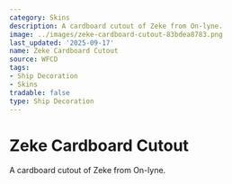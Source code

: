 ```yaml
---
category: Skins
description: A cardboard cutout of Zeke from On-lyne.
image: ../images/zeke-cardboard-cutout-83bdea8783.png
last_updated: '2025-09-17'
name: Zeke Cardboard Cutout
source: WFCD
tags:
- Ship Decoration
- Skins
tradable: false
type: Ship Decoration
---
```


# Zeke Cardboard Cutout

A cardboard cutout of Zeke from On-lyne.

